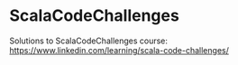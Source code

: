 # ScalaCodeChallenges

Solutions to ScalaCodeChallenges course:
https://www.linkedin.com/learning/scala-code-challenges/
